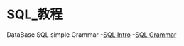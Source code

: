 # SQL_教程
DataBase SQL simple Grammar 
-[SQL Intro](https://github.com/jambestwick/SQL_Grammar/blob/main/Introduction.md)
-[SQL Grammar](https://github.com/jambestwick/SQL_Grammar/blob/main/grammar.md)
